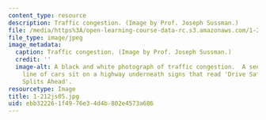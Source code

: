 ```yaml
---
content_type: resource
description: Traffic congestion. (Image by Prof. Joseph Sussman.)
file: /media/https%3A/open-learning-course-data-rc.s3.amazonaws.com/1-212j-an-introduction-to-intelligent-transportation-systems-spring-2005/ebb322261f4976e34d4b802e4573a686_1-212js05.jpg
file_type: image/jpeg
image_metadata:
  caption: Traffic congestion. (Image by Prof. Joseph Sussman.)
  credit: ''
  image-alt: A black and white photograph of traffic congestion.  A seemingly endless
    line of cars sit on a highway underneath signs that read 'Drive Safely' and 'Traffic
    Splits Ahead'.
resourcetype: Image
title: 1-212js05.jpg
uid: ebb32226-1f49-76e3-4d4b-802e4573a686
---
```

